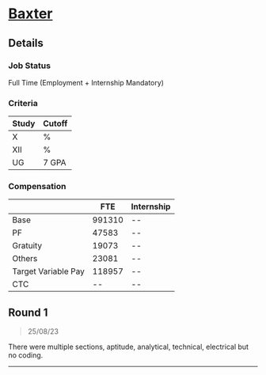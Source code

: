 # [Baxter](https://baxter.in/)

## Details

### Job Status

Full Time (Employment + Internship Mandatory)

### Criteria

| Study | Cutoff |
|-------|--------|
| X     | %      |
| XII   | %      |
| UG    | 7 GPA  |

[comment]: # (Any other details go under this. This is a comment)

### Compensation

|                     | FTE    | Internship |
|---------------------|--------|------------|
| Base                | 991310 | --         |
| PF                  | 47583  | --         |
| Gratuity            | 19073  | --         |
| Others              | 23081  | --         |
| Target Variable Pay | 118957 | --         |
| CTC                 | --     | --         |

[comment]: # (Details about the rounds go under this comment.)

## Round 1

> 25/08/23

[comment]: # (Summary of the sections and experience below this comment.)

There were multiple sections, aptitude, analytical, technical, electrical but no coding.

---
